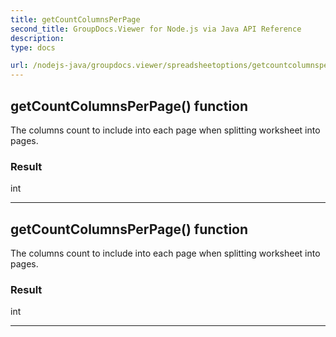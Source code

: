 ```yaml
---
title: getCountColumnsPerPage
second_title: GroupDocs.Viewer for Node.js via Java API Reference
description: 
type: docs

url: /nodejs-java/groupdocs.viewer/spreadsheetoptions/getcountcolumnsperpage/
---
```


## getCountColumnsPerPage()  function
The columns count to include into each page when splitting worksheet into pages.

### Result
int


---


## getCountColumnsPerPage()  function
The columns count to include into each page when splitting worksheet into pages.

### Result
int


---


